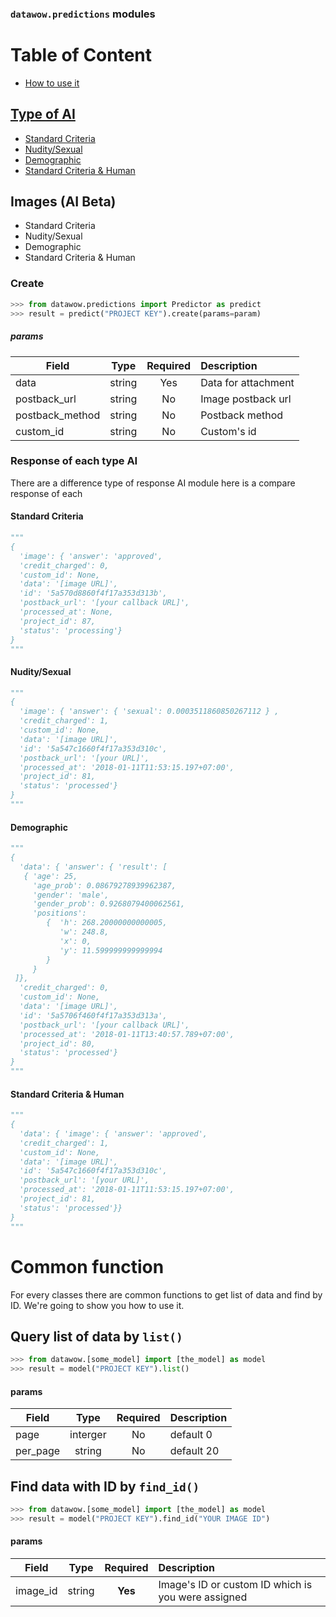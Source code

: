 ### `datawow.predictions` modules


# Table of Content
- [How to use it](#create)
## [Type of AI](#response-of-each-type-ai)
- [Standard Criteria](#standard-criteria)
- [Nudity/Sexual](#nuditysexual)
- [Demographic](#demographic)
- [Standard Criteria & Human](#standard-criteria--human)

## Images (AI Beta)

- Standard Criteria
- Nudity/Sexual
- Demographic
- Standard Criteria & Human

### Create
```python
>>> from datawow.predictions import Predictor as predict
>>> result = predict("PROJECT KEY").create(params=param)
```
##### params
| Field        | Type           | Required  | Description |
| ------------- |:-------------:| :-----:| :-----|
| data     | 	string | Yes |Data for attachment|
| postback_url	     | string      | No | Image postback url|
| postback_method     | 	string | No |Postback method|
| custom_id	     | string      |   No |Custom's id|



### Response of each type AI
There are a difference type of response AI module here is a compare response of each
#### Standard Criteria
```python 
"""
{ 
  'image': { 'answer': 'approved',
  'credit_charged': 0,
  'custom_id': None,
  'data': '[image URL]',
  'id': '5a570d8860f4f17a353d313b',
  'postback_url': '[your callback URL]',
  'processed_at': None,
  'project_id': 87,
  'status': 'processing'}
}
"""
```
#### Nudity/Sexual
```python
"""
{ 
  'image': { 'answer': { 'sexual': 0.0003511860850267112 } ,
  'credit_charged': 1,
  'custom_id': None,
  'data': '[image URL]',
  'id': '5a547c1660f4f17a353d310c',
  'postback_url': '[your URL]',
  'processed_at': '2018-01-11T11:53:15.197+07:00',
  'project_id': 81,
  'status': 'processed'}
}
"""
```
#### Demographic
```python
"""
{ 
  'data': { 'answer': { 'result': [ 
   { 'age': 25,
     'age_prob': 0.08679278939962387,
     'gender': 'male',
     'gender_prob': 0.9268079400062561,
     'positions': 
	    {  'h': 268.20000000000005,
           'w': 248.8,
           'x': 0,
           'y': 11.599999999999994
        }
     }
 ]},
  'credit_charged': 0,
  'custom_id': None,
  'data': '[image URL]',
  'id': '5a5706f460f4f17a353d313a',
  'postback_url': '[your callback URL]',
  'processed_at': '2018-01-11T13:40:57.789+07:00',
  'project_id': 80,
  'status': 'processed'}
}
"""
```
#### Standard Criteria & Human
```python
"""
{
  'data': { 'image': { 'answer': 'approved',
  'credit_charged': 1,
  'custom_id': None,
  'data': '[image URL]',
  'id': '5a547c1660f4f17a353d310c',
  'postback_url': '[your URL]',
  'processed_at': '2018-01-11T11:53:15.197+07:00',
  'project_id': 81,
  'status': 'processed'}}
}
"""
```



# Common function 
For every classes there are common functions to get list of data and find by ID. We're going to show you how to use it.

## Query list of data by  `list()`

```python 
>>> from datawow.[some_model] import [the_model] as model
>>> result = model("PROJECT KEY").list()
```
#### params
| Field        | Type           | Required  | Description |
| ------------- |:-------------:| :-----:| :-----|
| page     | 	interger | No | default 0|
| per_page 	     | string      | No | default 20 |


## Find data with ID by  `find_id()`
```python
>>> from datawow.[some_model] import [the_model] as model
>>> result = model("PROJECT KEY").find_id("YOUR IMAGE ID")
```
#### params
| Field        | Type           | Required  | Description |
| ------------- |:-------------:| :----:| :-----|
| image_id	     | string  |   **Yes** | Image's ID or custom ID which is you were assigned|
